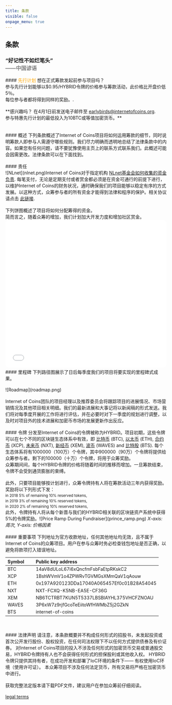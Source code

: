 ```yaml
---
title: 条款
visible: false
onpage_menu: true
---
```


## 条款
<h3>“好记性不如烂笔头”<br><span style="color:gray;"> ——中国谚语</span></h3>
#### <span style="color: orange;">先行计划</span>
想在正式筹款发起前参与项目吗？<br>参与先行计划能够以$0.95/HYBRID令牌的价格参与筹款活动，此价格比开盘价低5％。<br>每位参与者都将得到同样的奖励。.
<br><br>**感兴趣吗？ 在4月1日前发送电子邮件至 <a href="mailto:earlybirds@internetofcoins.org">earlybirds@internetofcoins.org</a>.<br /> 参与特惠先行计划的最低投入为10BTC或等值加密货币。**
<br><br><br>
#### 概述
下列条款概述了Internet of Coins项目将如何运用筹款的细节，同时说明筹款人即参与人需遵守哪些规则。我们尽力明确而透明地总结了法律条款中的内容。如果您有任何问题，请不要犹豫使用主页上的联系方式联系我们。此概述可能会因需更改。法律条款可以在下面找到。
<br><br>
#### 责任
<span class="column-left" style="width: 200px;"><br>![NLnet](nlnet.png)</span><span class="column-right">Internet of Coins对于指定机构 <a href="https://nlnet.nl" target="_blank">NLnet基金会如何收集的资金负责</a>. 每笔支付，无论是定期支付或者赏金都必须是在资金可通行的前提下进行，以维护Internet of Coins的财务状况，通时确保我们的项目能够以稳定有序的方式发展。以这种方式，众筹参与者的所有资金才能得到法律和程序的保护。相关协议请点击 <a href="https://coinstorm.net/terms/NLnet_letter.pdf" target="_blank">此链接</a>.</span>
<br><br>
下列饼图概述了项目将如何分配筹得的资金。<br />
简而言之，随着众筹的增加，我们计划加大开发力度和增加社区赏金。<br />
<iframe src="/piechart/index.html" frameborder="0" style="width: 100%; height: 460px; border: 0px solid #CCC; border-radius: 12px;">请下载能够显示图表的浏览器以查阅饼图</iframe>
#### 里程碑
下列路径图展示了日后每季度我们的项目将要实现的里程碑式成果。
<br><br>
![Roadmap](roadmap.png)
<br><br>
Internet of Coins团队的项目经理以及推荐委员会将跟踪项目的进展情况、市场营销情况及其他项目相关明细。我们的最新进展和大事记将以新闻稿的形式发送。我们将对每季度开展的工作将进行评估，并在必要时对下一季度的规划进行调整，以及时对项目外的技术进展和加密币市场的发展更新作出反应。
<br><br>
#### 令牌
分发至Internet of Coins的令牌被称为HYBRID。项目初期，这些令牌可以在七个不同的区块链生态体系中有效，即 <a href="https://bitcoin.com" target="_blank">比特币</a> (BTC), <a href="https://ethereum.org" target="_blank">以太币</a> (ETH), <a href="https://counterparty.io" target="_blank">合约币</a> (XCP), <a href="http://nxt.org/" target="_blank">未来币</a> (NXT), <a href="https://www.nem.io/" target="_blank">新经币</a> (XEM), <a href="https://wavesplatform.com/" target="_blank">波币</a> (WAVES) and <a href="https://bitshares.org/" target="_blank">比特股</a> (BTS).
每个生态体系将有1000000（100万）个令牌，其中900000（90万）个令牌将提供给众筹参与者。剩下的100000（十万）个令牌，将用于众筹奖励。
<span class="column-left"><br>众筹期间间，每个HYBRID令牌的价格将随着时间的推移而增加。一旦筹款结束，令牌不会受到通货膨胀的束缚。<br><br>此外，只要项目能够按计划进行，众筹令牌持有人将在筹款活动三年内获得奖励。奖励将以下列形式下发：<small><br>
in 2018 5% of remaining 10% reserved tokens,<br>
in 2019 3% of remaining 10% reserved tokens,<br>
in 2020 2% of remaining 10% reserved tokens,<br></small>
此外，令牌持有人将从每个新晋与我们的HYBRID相关联的区块链资产系统中获得5%的令牌奖励。</span><span class="column-right">![Price Ramp During Fundraiser](prince_ramp.png)
<em>X-axis: 周次, Y-axis: 价格因素</em></span>
<br><br>
#### 重要事项
下列地址为官方收款地址，任何其他地址均无效，且不属于Internet of Coins的众筹项目。用户在参与众筹时务必检查钱包地址是否正确，以避免将款项打入错误地址。
<br>
<center><table style="text-align: left;">
<thead><tr><th>Symbol &nbsp;&nbsp;&nbsp;&nbsp;&nbsp;</th><th>Public key address</th></tr></thead>
<tbody>
<tr><td>BTC</td><td>14aV8dULoL67i6xQncfmFsbFaEtpRKskC2</td></tr>
<tr><td>XCP</td><td>1BshWVmV1o4ZPWRvTGVMGsXMmQaV1qAouw</td></tr>
<tr><td>ETH</td><td>0x197A920123DDa17040A065457Ef0c01B28A54045</td></tr>
<tr><td>NXT</td><td>NXT-FCXQ-K5NB-EA5E-CF36G</td></tr>
<tr><td>XEM</td><td>NB6TCTRBT7KUN5T5337LBSBIAYHL375VHCFZNOAU</td></tr>
<tr><td>WAVES</td><td>3P6xW7z9rjfGcoTeEiitoWfHWMbZ5j2GZkN</td></tr>
<tr><td>BTS</td><td>internet-of-coins</td></tr>
</tbody></table></center>
<br><br>
#### 法律声明
请注意，本条款概要并不构成任何形式的招股书，未发起投资或首次公开发行股份、股权投资，在任何司法权限下不以任何方式提供债券及有价证券。
对Internet of Coins项目的投入不涉及任何形式的加密货币交易或普通股交易，HYBRID令牌持有人也不会获得任何形式的担保股利或其他收入权。 HYBRID令牌只提供其持有者，在成功开发和部署了IoC环境的条件下—— 有权使用IoC环境（使用许可证）。
本众筹项目不涉及任何法定货币，所有交易将严格在加密货币中进行。
<br><br>
获取完整法定版本请下载PDF文件，建议用户在参加众筹前仔细阅读。<br><br>
<a class="page-scroll btn btn-xl" href="/IoC_crowdfund_terms.pdf" target="_blank">legal terms</a>
<br><br>
